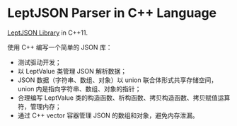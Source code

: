 # LeptJSON Parser in C++ Language

[LeptJSON Library](https://github.com/miloyip/json-tutorial) in C++11.

使用 C++ 编写一个简单的 JSON 库：
- 测试驱动开发；
- 以 LeptValue 类管理 JSON 解析数据；
- JSON 数据（字符串、数组、对象）以 union 联合体形式共享存储空间，union 内是指向字符串、数组、对象的指针；
- 合理编写 LeptValue 类的构造函数、析构函数、拷贝构造函数、拷贝赋值运算符，管理内存；
- 通过 C++ vector 容器管理 JSON 的数组和对象，避免内存泄漏。

